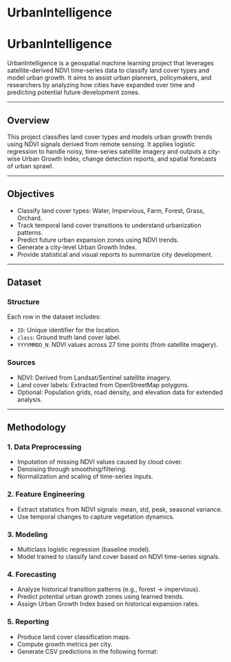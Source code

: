 # UrbanIntelligence
# UrbanIntelligence

UrbanIntelligence is a geospatial machine learning project that leverages satellite-derived NDVI time-series data to classify land cover types and model urban growth. It aims to assist urban planners, policymakers, and researchers by analyzing how cities have expanded over time and predicting potential future development zones.

---

## Overview

This project classifies land cover types and models urban growth trends using NDVI signals derived from remote sensing. It applies logistic regression to handle noisy, time-series satellite imagery and outputs a city-wise Urban Growth Index, change detection reports, and spatial forecasts of urban sprawl.

---

## Objectives

- Classify land cover types: Water, Impervious, Farm, Forest, Grass, Orchard.
- Track temporal land cover transitions to understand urbanization patterns.
- Predict future urban expansion zones using NDVI trends.
- Generate a city-level Urban Growth Index.
- Provide statistical and visual reports to summarize city development.

---

## Dataset

### Structure

Each row in the dataset includes:

- `ID`: Unique identifier for the location.
- `class`: Ground truth land cover label.
- `YYYYMMDD_N`: NDVI values across 27 time points (from satellite imagery).

### Sources

- NDVI: Derived from Landsat/Sentinel satellite imagery.
- Land cover labels: Extracted from OpenStreetMap polygons.
- Optional: Population grids, road density, and elevation data for extended analysis.

---

## Methodology

### 1. Data Preprocessing

- Imputation of missing NDVI values caused by cloud cover.
- Denoising through smoothing/filtering.
- Normalization and scaling of time-series inputs.

### 2. Feature Engineering

- Extract statistics from NDVI signals: mean, std, peak, seasonal variance.
- Use temporal changes to capture vegetation dynamics.

### 3. Modeling

- Multiclass logistic regression (baseline model).
- Model trained to classify land cover based on NDVI time-series signals.

### 4. Forecasting

- Analyze historical transition patterns (e.g., forest → impervious).
- Predict potential urban growth zones using learned trends.
- Assign Urban Growth Index based on historical expansion rates.

### 5. Reporting

- Produce land cover classification maps.
- Compute growth metrics per city.
- Generate CSV predictions in the following format:
